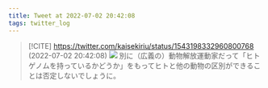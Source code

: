 ```yaml
---
title: Tweet at 2022-07-02 20:42:08
tags: twitter_log
---
```


> [!CITE] https://twitter.com/kaisekiriu/status/1543198332960800768 (2022-07-02 20:42:08)
> ![](https://twitter.com/kaisekiriu/status/1543198332960800768)
> 別に（広義の）動物解放運動家だって「ヒトゲノムを持っているかどうか」をもってヒトと他の動物の区別ができることは否定しないでしょうに。

